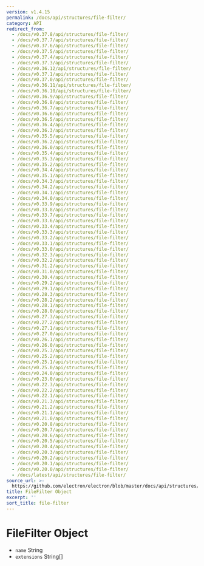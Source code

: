 ```yaml
---
version: v1.4.15
permalink: /docs/api/structures/file-filter/
category: API
redirect_from:
  - /docs/v0.37.8/api/structures/file-filter/
  - /docs/v0.37.7/api/structures/file-filter/
  - /docs/v0.37.6/api/structures/file-filter/
  - /docs/v0.37.5/api/structures/file-filter/
  - /docs/v0.37.4/api/structures/file-filter/
  - /docs/v0.37.3/api/structures/file-filter/
  - /docs/v0.36.12/api/structures/file-filter/
  - /docs/v0.37.1/api/structures/file-filter/
  - /docs/v0.37.0/api/structures/file-filter/
  - /docs/v0.36.11/api/structures/file-filter/
  - /docs/v0.36.10/api/structures/file-filter/
  - /docs/v0.36.9/api/structures/file-filter/
  - /docs/v0.36.8/api/structures/file-filter/
  - /docs/v0.36.7/api/structures/file-filter/
  - /docs/v0.36.6/api/structures/file-filter/
  - /docs/v0.36.5/api/structures/file-filter/
  - /docs/v0.36.4/api/structures/file-filter/
  - /docs/v0.36.3/api/structures/file-filter/
  - /docs/v0.35.5/api/structures/file-filter/
  - /docs/v0.36.2/api/structures/file-filter/
  - /docs/v0.36.0/api/structures/file-filter/
  - /docs/v0.35.4/api/structures/file-filter/
  - /docs/v0.35.3/api/structures/file-filter/
  - /docs/v0.35.2/api/structures/file-filter/
  - /docs/v0.34.4/api/structures/file-filter/
  - /docs/v0.35.1/api/structures/file-filter/
  - /docs/v0.34.3/api/structures/file-filter/
  - /docs/v0.34.2/api/structures/file-filter/
  - /docs/v0.34.1/api/structures/file-filter/
  - /docs/v0.34.0/api/structures/file-filter/
  - /docs/v0.33.9/api/structures/file-filter/
  - /docs/v0.33.8/api/structures/file-filter/
  - /docs/v0.33.7/api/structures/file-filter/
  - /docs/v0.33.6/api/structures/file-filter/
  - /docs/v0.33.4/api/structures/file-filter/
  - /docs/v0.33.3/api/structures/file-filter/
  - /docs/v0.33.2/api/structures/file-filter/
  - /docs/v0.33.1/api/structures/file-filter/
  - /docs/v0.33.0/api/structures/file-filter/
  - /docs/v0.32.3/api/structures/file-filter/
  - /docs/v0.32.2/api/structures/file-filter/
  - /docs/v0.31.2/api/structures/file-filter/
  - /docs/v0.31.0/api/structures/file-filter/
  - /docs/v0.30.4/api/structures/file-filter/
  - /docs/v0.29.2/api/structures/file-filter/
  - /docs/v0.29.1/api/structures/file-filter/
  - /docs/v0.28.3/api/structures/file-filter/
  - /docs/v0.28.2/api/structures/file-filter/
  - /docs/v0.28.1/api/structures/file-filter/
  - /docs/v0.28.0/api/structures/file-filter/
  - /docs/v0.27.3/api/structures/file-filter/
  - /docs/v0.27.2/api/structures/file-filter/
  - /docs/v0.27.1/api/structures/file-filter/
  - /docs/v0.27.0/api/structures/file-filter/
  - /docs/v0.26.1/api/structures/file-filter/
  - /docs/v0.26.0/api/structures/file-filter/
  - /docs/v0.25.3/api/structures/file-filter/
  - /docs/v0.25.2/api/structures/file-filter/
  - /docs/v0.25.1/api/structures/file-filter/
  - /docs/v0.25.0/api/structures/file-filter/
  - /docs/v0.24.0/api/structures/file-filter/
  - /docs/v0.23.0/api/structures/file-filter/
  - /docs/v0.22.3/api/structures/file-filter/
  - /docs/v0.22.2/api/structures/file-filter/
  - /docs/v0.22.1/api/structures/file-filter/
  - /docs/v0.21.3/api/structures/file-filter/
  - /docs/v0.21.2/api/structures/file-filter/
  - /docs/v0.21.1/api/structures/file-filter/
  - /docs/v0.21.0/api/structures/file-filter/
  - /docs/v0.20.8/api/structures/file-filter/
  - /docs/v0.20.7/api/structures/file-filter/
  - /docs/v0.20.6/api/structures/file-filter/
  - /docs/v0.20.5/api/structures/file-filter/
  - /docs/v0.20.4/api/structures/file-filter/
  - /docs/v0.20.3/api/structures/file-filter/
  - /docs/v0.20.2/api/structures/file-filter/
  - /docs/v0.20.1/api/structures/file-filter/
  - /docs/v0.20.0/api/structures/file-filter/
  - /docs/latest/api/structures/file-filter/
source_url: >-
  https://github.com/electron/electron/blob/master/docs/api/structures/file-filter.md
title: FileFilter Object
excerpt: ''
sort_title: file-filter
---
```

# FileFilter Object

*   `name` String
*   `extensions` String[]
